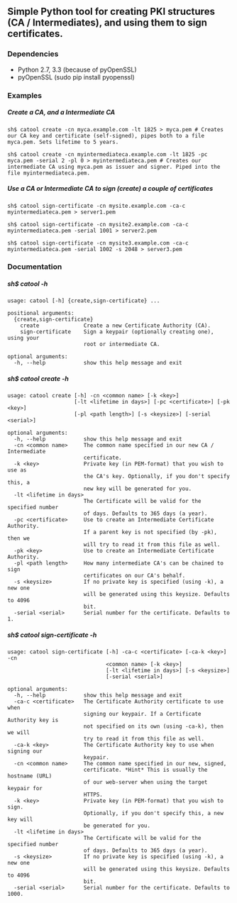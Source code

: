 ## Simple Python tool for creating PKI structures (CA / Intermediates), and using them to sign certificates.

### Dependencies

* Python 2.7, 3.3 (because of pyOpenSSL)
* pyOpenSSL (sudo pip install pyopenssl)


### Examples

##### Create a CA, and a Intermediate CA

    sh$ catool create -cn myca.example.com -lt 1825 > myca.pem # Creates our CA key and certificate (self-signed), pipes both to a file myca.pem. Sets lifetime to 5 years.

    sh$ catool create -cn myintermediateca.example.com -lt 1825 -pc myca.pem -serial 2 -pl 0 > myintermediateca.pem # Creates our intermediate CA using myca.pem as issuer and signer. Piped into the file myintermediateca.pem.


##### Use a CA or Intermediate CA to sign (create) a couple of certificates

    sh$ catool sign-certificate -cn mysite.example.com -ca-c myintermediateca.pem > server1.pem

    sh$ catool sign-certificate -cn mysite2.example.com -ca-c myintermediateca.pem -serial 1001 > server2.pem

    sh$ catool sign-certificate -cn mysite3.example.com -ca-c myintermediateca.pem -serial 1002 -s 2048 > server3.pem

### Documentation

##### sh$ catool -h
    usage: catool [-h] {create,sign-certificate} ...

    positional arguments:
      {create,sign-certificate}
        create              Create a new Certificate Authority (CA).
        sign-certificate    Sign a keypair (optionally creating one), using your
                            root or intermediate CA.

    optional arguments:
      -h, --help            show this help message and exit



##### sh$ catool create -h
    usage: catool create [-h] -cn <common name> [-k <key>]
                         [-lt <lifetime in days>] [-pc <certificate>] [-pk <key>]
                         [-pl <path length>] [-s <keysize>] [-serial <serial>]

    optional arguments:
      -h, --help            show this help message and exit
      -cn <common name>     The common name specified in our new CA / Intermediate
                            certificate.
      -k <key>              Private key (in PEM-format) that you wish to use as
                            the CA's key. Optionally, if you don't specify this, a
                            new key will be generated for you.
      -lt <lifetime in days>
                            The Certificate will be valid for the specified number
                            of days. Defaults to 365 days (a year).
      -pc <certificate>     Use to create an Intermediate Certificate Authority.
                            If a parent key is not specified (by -pk), then we
                            will try to read it from this file as well.
      -pk <key>             Use to create an Intermediate Certificate Authority.
      -pl <path length>     How many intermediate CA's can be chained to sign
                            certificates on our CA's behalf.
      -s <keysize>          If no private key is specified (using -k), a new one
                            will be generated using this keysize. Defaults to 4096
                            bit.
      -serial <serial>      Serial number for the certificate. Defaults to 1.



##### sh$ catool sign-certificate -h
    usage: catool sign-certificate [-h] -ca-c <certificate> [-ca-k <key>] -cn
                                   <common name> [-k <key>]
                                   [-lt <lifetime in days>] [-s <keysize>]
                                   [-serial <serial>]

    optional arguments:
      -h, --help            show this help message and exit
      -ca-c <certificate>   The Certificate Authority certificate to use when
                            signing our keypair. If a Certificate Authority key is
                            not specified on its own (using -ca-k), then we will
                            try to read it from this file as well.
      -ca-k <key>           The Certificate Authority key to use when signing our
                            keypair.
      -cn <common name>     The common name specified in our new, signed,
                            certificate. *Hint* This is usually the hostname (URL)
                            of our web-server when using the target keypair for
                            HTTPS.
      -k <key>              Private key (in PEM-format) that you wish to sign.
                            Optionally, if you don't specify this, a new key will
                            be generated for you.
      -lt <lifetime in days>
                            The Certificate will be valid for the specified number
                            of days. Defaults to 365 days (a year).
      -s <keysize>          If no private key is specified (using -k), a new one
                            will be generated using this keysize. Defaults to 4096
                            bit.
      -serial <serial>      Serial number for the certificate. Defaults to 1000.


